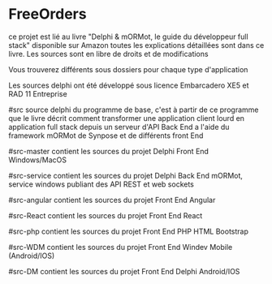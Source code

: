 # FreeOrders
ce projet est lié au livre "Delphi & mORMot, le guide du développeur full stack" disponible sur Amazon
toutes les explications détaillées sont dans ce livre. Les sources sont en libre de droits et de modifications

Vous trouverez différents sous dossiers pour chaque type d'application

Les sources delphi ont été développé sous licence Embarcadero XE5 et RAD 11 Entreprise

#src
source delphi du programme de base, c'est à partir de ce programme que le livre décrit comment transformer une application client lourd
en application full stack depuis un serveur d'API Back End a l'aide du framework mORMot de Synpose et de différents front End 

#src-master
contient les sources du projet Delphi Front End Windows/MacOS

#src-service
contient les sources du projet Delphi Back End mORMot, service windows publiant des API REST et web sockets

#src-angular
contient les sources du projet Front End Angular

#src-React
contient les sources du projet Front End React

#src-php
contient les sources du projet Front End PHP HTML Bootstrap

#src-WDM
contient les sources du projet Front End Windev Mobile (Android/IOS)

#src-DM
contient les sources du projet Front End Delphi Android/IOS
